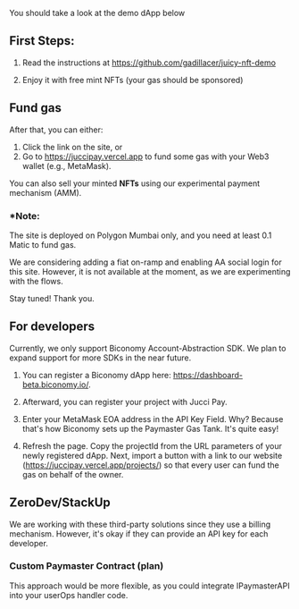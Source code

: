 You should take a look at the demo dApp below

## First Steps:

1. Read the instructions at https://github.com/gadillacer/juicy-nft-demo

2. Enjoy it with free mint NFTs (your gas should be sponsored)

## Fund gas
After that, you can either:

1. Click the link on the site, or
2. Go to https://juccipay.vercel.app to fund some gas with your Web3 wallet (e.g., MetaMask).

You can also sell your minted **NFTs** using our experimental payment mechanism (AMM).

### *Note:
The site is deployed on Polygon Mumbai only, and you need at least 0.1 Matic to fund gas.

We are considering adding a fiat on-ramp and enabling AA social login for this site. However, it is not available at the moment, as we are experimenting with the flows.

Stay tuned! Thank you.

## For developers
Currently, we only support Biconomy Account-Abstraction SDK. We plan to expand support for more SDKs in the near future.

1. You can register a Biconomy dApp here: https://dashboard-beta.biconomy.io/.
2. Afterward, you can register your project with Jucci Pay. 

3. Enter your MetaMask EOA address in the API Key Field. Why? Because that's how Biconomy sets up the Paymaster Gas Tank. It's quite easy!

4. Refresh the page. Copy the projectId from the URL parameters of your newly registered dApp. Next, import a button with a link to our website (https://juccipay.vercel.app/projects/<projectId>) so that every user can fund the gas on behalf of the owner.

## ZeroDev/StackUp
We are working with these third-party solutions since they use a billing mechanism. However, it's okay if they can provide an API key for each developer.

### Custom Paymaster Contract (plan)
This approach would be more flexible, as you could integrate IPaymasterAPI into your userOps handler code.